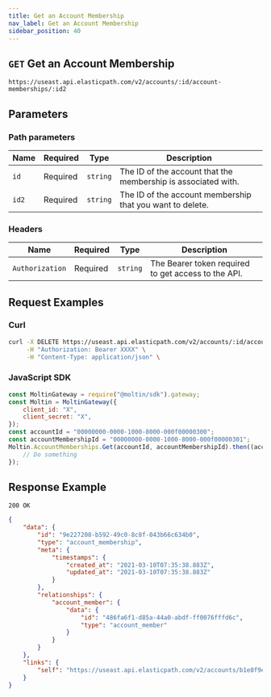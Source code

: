 ```yaml
---
title: Get an Account Membership
nav_label: Get an Account Membership
sidebar_position: 40
---
```


## `GET` Get an Account Membership

```http
https://useast.api.elasticpath.com/v2/accounts/:id/account-memberships/:id2
```

## Parameters

### Path parameters

| Name  | Required | Type     | Description                                                   |
| ----- | -------- | -------- | ------------------------------------------------------------- |
| `id`  | Required | `string` | The ID of the account that the membership is associated with. |
| `id2` | Required | `string` | The ID of the account membership that you want to delete.     |

### Headers

| Name            | Required | Type     | Description                                         |
| --------------- | -------- | -------- | --------------------------------------------------- |
| `Authorization` | Required | `string` | The Bearer token required to get access to the API. |

## Request Examples

### Curl

```bash
curl -X DELETE https://useast.api.elasticpath.com/v2/accounts/:id/account-memberships/:id2 \
     -H "Authorization: Bearer XXXX" \
     -H "Content-Type: application/json" \
```

### JavaScript SDK

```javascript
const MoltinGateway = require("@moltin/sdk").gateway;
const Moltin = MoltinGateway({
    client_id: "X",
    client_secret: "X",
});
const accountId = "00000000-0000-1000-8000-000f00000300";
const accountMembershipId = "00000000-0000-1000-8000-000f00000301";
Moltin.AccountMemberships.Get(accountId, accountMembershipId).then((acc) => {
    // Do something
});
```

## Response Example

`200 OK`

```json
{
    "data": {
        "id": "9e227208-b592-49c0-8c8f-043b66c634b0",
        "type": "account_membership",
        "meta": {
            "timestamps": {
                "created_at": "2021-03-10T07:35:38.883Z",
                "updated_at": "2021-03-10T07:35:38.883Z"
            }
        },
        "relationships": {
            "account_member": {
                "data": {
                    "id": "486fa6f1-d85a-44a0-abdf-ff0076fffd6c",
                    "type": "account_member"
                }
            }
        }
    },
    "links": {
        "self": "https://useast.api.elasticpath.com/v2/accounts/b1e8f9ea-7c04-4e16-911c-6898d35731ed/account-memberships/9e227208-b592-49c0-8c8f-043b66c634b0"
    }
}
```
